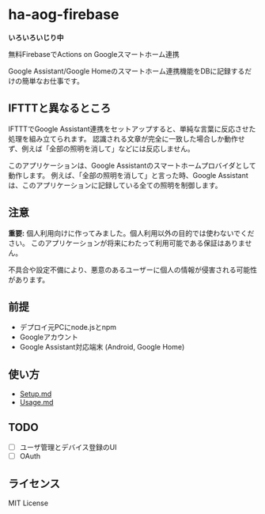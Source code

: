 # ha-aog-firebase
**いろいろいじり中**

無料FirebaseでActions on Googleスマートホーム連携

Google Assistant/Google Homeのスマートホーム連携機能をDBに記録するだけの簡単なお仕事です。

## IFTTTと異なるところ
IFTTTでGoogle Assistant連携をセットアップすると、単純な言葉に反応させた処理を組み立てられます。
認識される文章が完全に一致した場合しか動作せず、例えば「全部の照明を消して」などには反応しません。

このアプリケーションは、Google Assistantのスマートホームプロバイダとして動作します。
例えば、「全部の照明を消して」と言った時、Google Assistantは、このアプリケーションに記録している全ての照明を制御します。

## 注意
**重要:** 個人利用向けに作ってみました。個人利用以外の目的では使わないでください。
このアプリケーションが将来にわたって利用可能である保証はありません。

不具合や設定不備により、悪意のあるユーザーに個人の情報が侵害される可能性があります。

## 前提
- デプロイ元PCにnode.jsとnpm
- Googleアカウント
- Google Assistant対応端末 (Android, Google Home)

## 使い方
- [Setup.md](Setup.md)
- [Usage.md](Usage.md)

## TODO
- [ ] ユーザ管理とデバイス登録のUI
- [ ] OAuth

## ライセンス
MIT License
